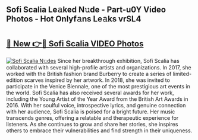 ## Sofi Scalia Le𝚊ked N𝚞de - Part-u0Y Video Photos - Hot Onlyf𝚊ns Le𝚊ks vrSL4

# <h2><a href="http://ac25910.deff.icu/?id=Sofi+Scalia">🔗 New 👉🔴 Sofi Scalia VIDEO Photos</a></h2>

[![Sofi Scalia N𝚞des](https://i.imgur.com/rIISA9y.gif)](http://ac25910.deff.icu/?id=Sofi+Scalia)
Since her breakthrough exhibition, Sofi Scalia has collaborated with several high-profile artists and organizations. In 2017, she worked with the British fashion brand Burberry to create a series of limited-edition scarves inspired by her artwork. In 2018, she was invited to participate in the Venice Biennale, one of the most prestigious art events in the world. Sofi Scalia has also received several awards for her work, including the Young Artist of the Year Award from the British Art Awards in 2016. With her soulful voice, introspective lyrics, and genuine connection with her audience, Sofi Scalia is poised for a bright future. Her music transcends genres, offering a relatable and therapeutic experience for listeners. As she continues to grow and share her stories, she inspires others to embrace their vulnerabilities and find strength in their uniqueness.
